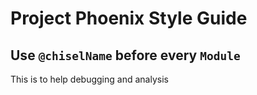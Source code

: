 # Project Phoenix Style Guide

## Use `@chiselName` before every `Module`

This is to help debugging and analysis

